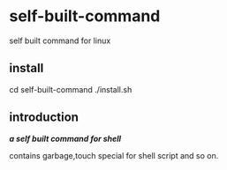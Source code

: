 # self-built-command
self built command for linux

## install
cd self-built-command
./install.sh

## introduction
***a self built command for shell***

contains garbage,touch special for shell script and so on.
